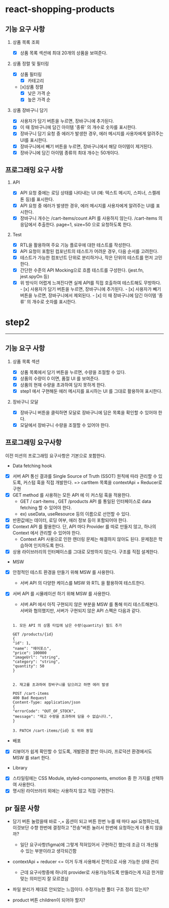 # react-shopping-products

## 기능 요구 사항

1. 상품 목록 조회

   - [x] 상품 목록 섹션에 최대 20개의 상품을 보여준다.

2. 상품 정렬 및 필터링

   - [x] 상품 필터링
     - [x] 카테고리
   - [x]상품 정렬
     - [x] 낮은 가격 순
     - [x] 높은 가격 순

3. 상품 장바구니 담기

   - [x] 사용자가 담기 버튼을 누르면, 장바구니에 추가된다.
   - [x] 이 때 장바구니에 담긴 아이템 '종류' 의 개수로 숫자를 표시한다.
   - [x] 장바구니 담기 요청 중 에러가 발생한 경우, 에러 메시지를 사용자에게 알려주는 UI를 표시한다.
   - [x] 장바구니에서 빼기 버튼을 누르면, 장바구니에서 해당 아이템이 제거된다.
   - [x] 장바구니에 담긴 아이템 종류의 최대 개수는 50개이다.

## 프로그래밍 요구 사항

1. API
   - [x] API 요청 중에는 로딩 상태를 나타내는 UI (예: 텍스트 메시지, 스피너, 스켈레톤 등)를 표시한다.
   - [x] API 요청 중 에러가 발생한 경우, 에러 메시지를 사용자에게 알려주는 UI를 표시한다.
   - [x] 장바구니 개수는 /cart-items/count API 를 사용하지 않는다. /cart-items 의 응답에서 추출한다. page=1, size=50 으로 요청하도록 한다.
2. Test

   - [x] RTL을 활용하여 주요 기능 플로우에 대한 테스트를 작성한다.
   - [x] API 요청이 포함된 컴포넌트의 테스트가 어려운 경우, 다음 순서를 고려한다.
   - [x] 테스트가 가능한 컴포넌트 단위로 분리하거나, 작은 단위의 테스트를 먼저 고민한다.
   - [x] 간단한 수준의 API Mocking으로 흐름 테스트를 구성한다. (jest.fn, jest.spyOn 등)
   - [x] 위 방식이 어렵게 느껴진다면 실제 API를 직접 호출하여 테스트해도 무방하다. - [x] 사용자가 담기 버튼을 누르면, 장바구니에 추가된다. - [x] 사용자가 빼기 버튼을 누르면, 장바구니에서 제외된다. - [x] 이 때 장바구니에 담긴 아이템 '종류' 의 개수로 숫자를 표시한다.

# step2

---

## 기능 요구 사항

1. 상품 목록 섹션

   - [x] 상품 목록에서 담기 버튼을 누르면, 수량을 조절할 수 있다.
   - [x] 상품의 수량이 0 이면, 품절 UI 를 보여준다.
   - [x] 상품의 현재 수량을 초과하여 담지 못하게 한다.
   - [x] step1 에서 구현해둔 에러 메시지를 표시하는 UI 를 그대로 활용하여 표시한다.

2. 장바구니 모달
   - [x] 장바구니 버튼을 클릭하면 모달로 장바구니에 담은 목록을 확인할 수 있어야 한다.
   - [x] 모달에서 장바구니 수량을 조절할 수 있어야 한다.

## 프로그래밍 요구사항

이전 미션의 프로그래밍 요구사항은 기본으로 포함한다.

- Data fetching hook
- [x] 서버 API 통신 결과를 Single Source of Truth (SSOT) 원칙에 따라 관리할 수 있도록, 커스텀 훅을 직접 개발한다. => cartItem 목록을 contextApi + Reducer로 구현
- [x] GET method 를 사용하는 모든 API 에 이 커스텀 훅을 적용한다.
  - GET / cart-items , GET /products API 를 통일된 인터페이스로 data fetching 할 수 있어야 한다.
  - ex) useData, useResource 등의 이름으로 선언할 수 있다.
- [x] 반환값에는 데이터, 로딩 여부, 에러 정보 등이 포함되어야 한다.
- [x] Context API 를 활용한다. 단, API 마다 Provider 를 따로 만들지 않고, 하나의 Context 에서 관리할 수 있어야 한다.
  - Context API 사용으로 인한 렌더링 문제는 해결하지 않아도 된다. 문제점은 학습하여 인지하도록 한다.
- [x] 상용 라이브러리의 인터페이스를 그대로 모방하지 않는다. 구조를 직접 설계한다.

- MSW
- [x] 안정적인 테스트 환경을 만들기 위해 MSW 를 사용한다.
  - 서버 API 의 다양한 케이스를 MSW 와 RTL 을 활용하여 테스트한다.
- [x] 서버 API 를 시뮬레이션 하기 위해 MSW 를 사용한다.

  - 서버 API 에서 아직 구현되지 않은 부분을 MSW 를 통해 미리 테스트해본다. 서버와 협의했지만, 서버가 구현되지 않은 API 스펙은 다음과 같다.

  ```

  1. 모든 API 의 상품 타입에 남은 수량(quantity) 필드 추가

  GET /products/{id}
  {
  "id": 1,
  "name": "에어포스",
  "price": 100000
  "imageUrl": "string",
  "category": "string",
  "quantity": 50
  }


  2. 재고를 초과하여 장바구니를 담으려고 하면 에러 발생

  POST /cart-items
  400 Bad Request
  Content-Type: application/json
  {
  "errorCode": "OUT_OF_STOCK",
  "message": "재고 수량을 초과하여 담을 수 없습니다.",
  }

  3. PATCH /cart-items/{id} 도 위와 동일
  ```

- 배포
- [x] 리뷰어가 쉽게 확인할 수 있도록, 개발환경 뿐만 아니라, 프로덕션 환경에서도 MSW 를 start 한다.

- Library
- [x] 스타일링에는 CSS Module, styled-components, emotion 중 한 가지를 선택하여 사용한다.
- [x] 명시된 라이브러리 외에는 사용하지 않고 직접 구현한다.

## pr 질문 사항

- 담기 버튼 눌렀을때 바로 -,+ 옵션이 되고 버튼 한번 누를 때 마다 api 요청하는데, 이것보단 수향 한번에 결정하고 "전송"버튼 눌러서 한번에 요청하는게 더 좋지 않을까?

  - 일단 요구사항(figma)에 그렇게 적혀있어서 구현하긴 했는데 조금 더 개선될 수 있는 부분이라고 생각되긴함

- contextApi + reducer <= 이거 두개 사용해서 전역으로 사용 가능한 상태 관리

  - 근데 요구사항중에 하나의 provider로 사용가능하도록 만들라는게 지금 한거랑 맞는 의미인지 잘 모르겠삼

- 파일 분리가 제대로 안되었는 느낌이다. 수정가능한 폴더 구조 정리 있는지?

- product 버튼 children이 되어야 할지?
